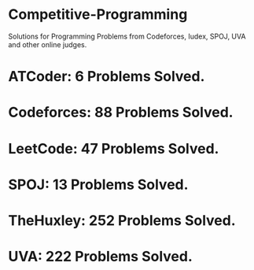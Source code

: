 # Competitive-Programming
Solutions for Programming Problems from Codeforces, Iudex, SPOJ, UVA and other online judges.

# ATCoder: 6 Problems Solved.
# Codeforces: 88 Problems Solved.
# LeetCode: 47 Problems Solved.
# SPOJ: 13 Problems Solved.
# TheHuxley: 252 Problems Solved.
# UVA: 222 Problems Solved.
